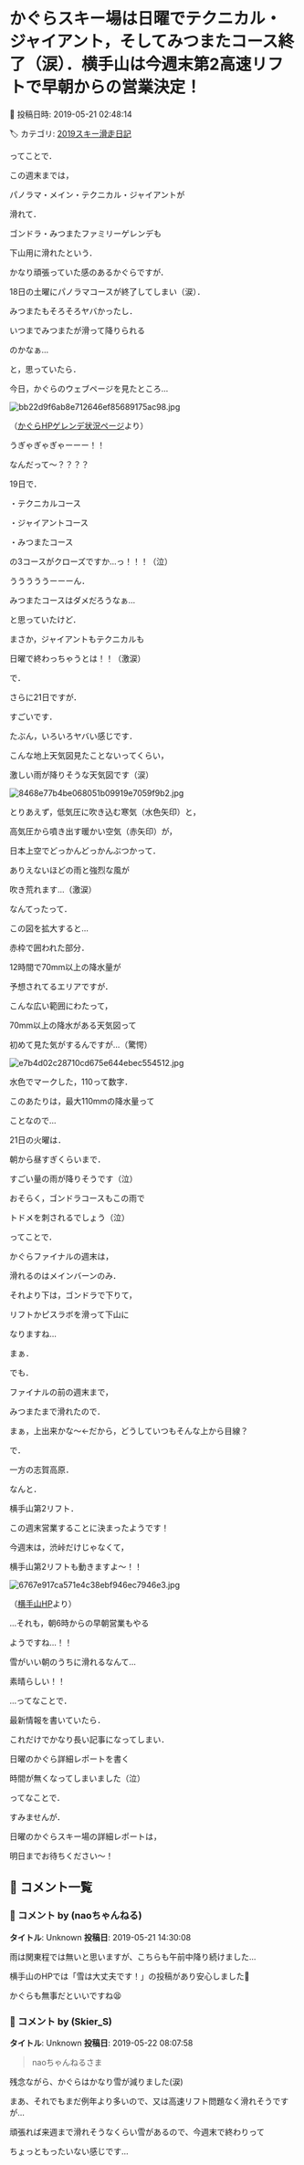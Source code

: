 # かぐらスキー場は日曜でテクニカル・ジャイアント，そしてみつまたコース終了（涙）．横手山は今週末第2高速リフトで早朝からの営業決定！

📅 投稿日時: 2019-05-21 02:48:14

🏷️ カテゴリ: [2019スキー滑走日記](c3e4496fc0fb7f9c17ff21214a35b1ace.md)

ってことで．





この週末までは，


パノラマ・メイン・テクニカル・ジャイアントが


滑れて．


ゴンドラ・みつまたファミリーゲレンデも


下山用に滑れたという．


かなり頑張っていた感のあるかぐらですが．





18日の土曜にパノラマコースが終了してしまい（涙）．


みつまたもそろそろヤバかったし．


いつまでみつまたが滑って降りられる


のかなぁ…


と，思っていたら．





今日，かぐらのウェブページを見たところ…




![bb22d9f6ab8e712646ef85689175ac98.jpg](images/bb22d9f6ab8e712646ef85689175ac98.jpg)




（[かぐらHPゲレンデ状況ページ](http://www2.princehotels.co.jp/ski/kagura/coursemap/guide.html/)より）





うぎゃぎゃぎゃーーー！！


なんだって～？？？？


19日で．


・テクニカルコース


・ジャイアントコース


・みつまたコース


の3コースがクローズですか…っ！！！（泣）





うううううーーーん．


みつまたコースはダメだろうなぁ…


と思っていたけど．


まさか，ジャイアントもテクニカルも


日曜で終わっちゃうとは！！（激涙）





で．


さらに21日ですが．


すごいです．


たぶん，いろいろヤバい感じです．


こんな地上天気図見たことないってくらい，


激しい雨が降りそうな天気図です（涙）




![8468e77b4be068051b09919e7059f9b2.jpg](images/8468e77b4be068051b09919e7059f9b2.jpg)




とりあえず，低気圧に吹き込む寒気（水色矢印）と，


高気圧から噴き出す暖かい空気（赤矢印）が，


日本上空でどっかんどっかんぶつかって．


ありえないほどの雨と強烈な風が


吹き荒れます…（激涙）





なんてったって．


この図を拡大すると…


赤枠で囲われた部分．


12時間で70mm以上の降水量が


予想されてるエリアですが．


こんな広い範囲にわたって，


70mm以上の降水がある天気図って


初めて見た気がするんですが…（驚愕）




![e7b4d02c28710cd675e644ebec554512.jpg](images/e7b4d02c28710cd675e644ebec554512.jpg)







水色でマークした，110って数字．


このあたりは，最大110mmの降水量って


ことなので…


21日の火曜は．


朝から昼すぎくらいまで．


すごい量の雨が降りそうです（泣）


おそらく，ゴンドラコースもこの雨で


トドメを刺されるでしょう（泣）





ってことで．


かぐらファイナルの週末は，


滑れるのはメインバーンのみ．


それより下は，ゴンドラで下りて，


リフトかピスラボを滑って下山に


なりますね…





まぁ．


でも．


ファイナルの前の週末まで，


みつまたまで滑れたので．


まぁ，上出来かな～←だから，どうしていつもそんな上から目線？





で．


一方の志賀高原．


なんと．


横手山第2リフト．


この週末営業することに決まったようです！


今週末は，渋峠だけじゃなくて，


横手山第2リフトも動きますよ～！！




![6767e917ca571e4c38ebf946ec7946e3.jpg](images/6767e917ca571e4c38ebf946ec7946e3.jpg)




（[横手山HP](https://yokoteyama2307.com/news/)より）





…それも，朝6時からの早朝営業もやる


ようですね…！！


雪がいい朝のうちに滑れるなんて…


素晴らしい！！





…ってなことで．


最新情報を書いていたら．


これだけでかなり長い記事になってしまい．


日曜のかぐら詳細レポートを書く


時間が無くなってしまいました（泣）





ってなことで．


すみませんが．


日曜のかぐらスキー場の詳細レポートは，


明日までお待ちください～！

## 💬 コメント一覧

### 💬 コメント by (naoちゃんねる)
**タイトル**: Unknown
**投稿日**: 2019-05-21 14:30:08

雨は関東程では無いと思いますが、こちらも午前中降り続けました…

横手山のHPでは「雪は大丈夫です！」の投稿があり安心しました💨

かぐらも無事だといいですね😫

### 💬 コメント by (Skier_S)
**タイトル**: Unknown
**投稿日**: 2019-05-22 08:07:58

>naoちゃんねるさま



残念ながら、かぐらはかなり雪が減りました(涙)

まあ、それでもまだ例年より多いので、又は高速リフト問題なく滑れそうですが…

頑張れば来週まで滑れそうなくらい雪があるので、今週末で終わりって

ちょっともったいない感じです…

